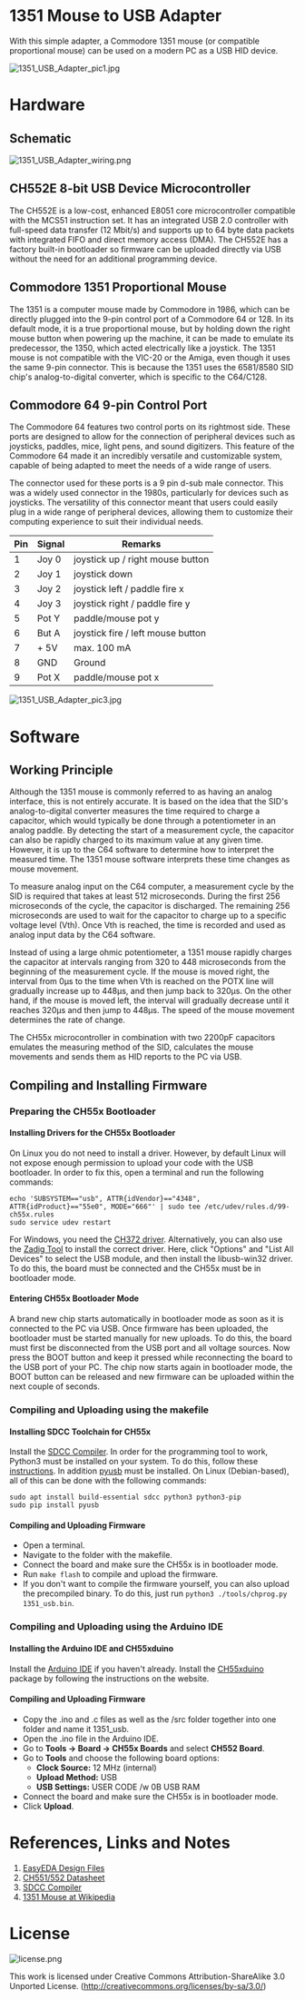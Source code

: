 # 1351 Mouse to USB Adapter
With this simple adapter, a Commodore 1351 mouse (or compatible proportional mouse) can be used on a modern PC as a USB HID device.

![1351_USB_Adapter_pic1.jpg](https://raw.githubusercontent.com/wagiminator/C64-Collection/master/C64_1351_Mouse_Adapter/documentation/1351_USB_Adapter_pic1.jpg)

# Hardware
## Schematic
![1351_USB_Adapter_wiring.png](https://raw.githubusercontent.com/wagiminator/C64-Collection/master/C64_1351_Mouse_Adapter/documentation/1351_USB_Adapter_wiring.png)

## CH552E 8-bit USB Device Microcontroller
The CH552E is a low-cost, enhanced E8051 core microcontroller compatible with the MCS51 instruction set. It has an integrated USB 2.0 controller with full-speed data transfer (12 Mbit/s) and supports up to 64 byte data packets with integrated FIFO and direct memory access (DMA). The CH552E has a factory built-in bootloader so firmware can be uploaded directly via USB without the need for an additional programming device.

## Commodore 1351 Proportional Mouse
The 1351 is a computer mouse made by Commodore in 1986, which can be directly plugged into the 9-pin control port of a Commodore 64 or 128. In its default mode, it is a true proportional mouse, but by holding down the right mouse button when powering up the machine, it can be made to emulate its predecessor, the 1350, which acted electrically like a joystick. The 1351 mouse is not compatible with the VIC-20 or the Amiga, even though it uses the same 9-pin connector. This is because the 1351 uses the 6581/8580 SID chip's analog-to-digital converter, which is specific to the C64/C128.

## Commodore 64 9-pin Control Port
The Commodore 64 features two control ports on its rightmost side. These ports are designed to allow for the connection of peripheral devices such as joysticks, paddles, mice, light pens, and sound digitizers. This feature of the Commodore 64 made it an incredibly versatile and customizable system, capable of being adapted to meet the needs of a wide range of users.

The connector used for these ports is a 9 pin d-sub male connector. This was a widely used connector in the 1980s, particularly for devices such as joysticks. The versatility of this connector meant that users could easily plug in a wide range of peripheral devices, allowing them to customize their computing experience to suit their individual needs.

Pin	| Signal | Remarks
--- | ------ | -------
1	  | Joy 0	 | joystick up / right mouse button
2	  | Joy 1	 | joystick down
3	  | Joy 2	 | joystick left / paddle fire x
4	  | Joy 3	 | joystick right / paddle fire y
5	  | Pot Y	 | paddle/mouse pot y
6	  | But A  | joystick fire / left mouse button
7	  | + 5V	 | max. 100 mA
8	  | GND    | Ground
9   | Pot X  | paddle/mouse pot x

![1351_USB_Adapter_pic3.jpg](https://raw.githubusercontent.com/wagiminator/C64-Collection/master/C64_1351_Mouse_Adapter/documentation/1351_USB_Adapter_pic3.jpg)

# Software
## Working Principle
Although the 1351 mouse is commonly referred to as having an analog interface, this is not entirely accurate. It is based on the idea that the SID's analog-to-digital converter measures the time required to charge a capacitor, which would typically be done through a potentiometer in an analog paddle. By detecting the start of a measurement cycle, the capacitor can also be rapidly charged to its maximum value at any given time. However, it is up to the C64 software to determine how to interpret the measured time. The 1351 mouse software interprets these time changes as mouse movement.

To measure analog input on the C64 computer, a measurement cycle by the SID is required that takes at least 512 microseconds. During the first 256 microseconds of the cycle, the capacitor is discharged. The remaining 256 microseconds are used to wait for the capacitor to charge up to a specific voltage level (Vth). Once Vth is reached, the time is recorded and used as analog input data by the C64 software.

Instead of using a large ohmic potentiometer, a 1351 mouse rapidly charges the capacitor at intervals ranging from 320 to 448 microseconds from the beginning of the measurement cycle. If the mouse is moved right, the interval from 0μs to the time when Vth is reached on the POTX line will gradually increase up to 448μs, and then jump back to 320μs. On the other hand, if the mouse is moved left, the interval will gradually decrease until it reaches 320μs and then jump to 448μs. The speed of the mouse movement determines the rate of change.

The CH55x microcontroller in combination with two 2200pF capacitors emulates the measuring method of the SID, calculates the mouse movements and sends them as HID reports to the PC via USB.

## Compiling and Installing Firmware
### Preparing the CH55x Bootloader
#### Installing Drivers for the CH55x Bootloader
On Linux you do not need to install a driver. However, by default Linux will not expose enough permission to upload your code with the USB bootloader. In order to fix this, open a terminal and run the following commands:

```
echo 'SUBSYSTEM=="usb", ATTR{idVendor}=="4348", ATTR{idProduct}=="55e0", MODE="666"' | sudo tee /etc/udev/rules.d/99-ch55x.rules
sudo service udev restart
```

For Windows, you need the [CH372 driver](http://www.wch-ic.com/downloads/CH372DRV_EXE.html). Alternatively, you can also use the [Zadig Tool](https://zadig.akeo.ie/) to install the correct driver. Here, click "Options" and "List All Devices" to select the USB module, and then install the libusb-win32 driver. To do this, the board must be connected and the CH55x must be in bootloader mode.

#### Entering CH55x Bootloader Mode
A brand new chip starts automatically in bootloader mode as soon as it is connected to the PC via USB. Once firmware has been uploaded, the bootloader must be started manually for new uploads. To do this, the board must first be disconnected from the USB port and all voltage sources. Now press the BOOT button and keep it pressed while reconnecting the board to the USB port of your PC. The chip now starts again in bootloader mode, the BOOT button can be released and new firmware can be uploaded within the next couple of seconds.

### Compiling and Uploading using the makefile
#### Installing SDCC Toolchain for CH55x
Install the [SDCC Compiler](https://sdcc.sourceforge.net/). In order for the programming tool to work, Python3 must be installed on your system. To do this, follow these [instructions](https://www.pythontutorial.net/getting-started/install-python/). In addition [pyusb](https://github.com/pyusb/pyusb) must be installed. On Linux (Debian-based), all of this can be done with the following commands:

```
sudo apt install build-essential sdcc python3 python3-pip
sudo pip install pyusb
```

#### Compiling and Uploading Firmware
- Open a terminal.
- Navigate to the folder with the makefile. 
- Connect the board and make sure the CH55x is in bootloader mode. 
- Run ```make flash``` to compile and upload the firmware. 
- If you don't want to compile the firmware yourself, you can also upload the precompiled binary. To do this, just run ```python3 ./tools/chprog.py 1351_usb.bin```.

### Compiling and Uploading using the Arduino IDE
#### Installing the Arduino IDE and CH55xduino
Install the [Arduino IDE](https://www.arduino.cc/en/software) if you haven't already. Install the [CH55xduino](https://github.com/DeqingSun/ch55xduino) package by following the instructions on the website.

#### Compiling and Uploading Firmware
- Copy the .ino and .c files as well as the /src folder together into one folder and name it 1351_usb. 
- Open the .ino file in the Arduino IDE.
- Go to **Tools -> Board -> CH55x Boards** and select **CH552 Board**.
- Go to **Tools** and choose the following board options:
  - **Clock Source:**   12 MHz (internal)
  - **Upload Method:**  USB
  - **USB Settings:**   USER CODE /w 0B USB RAM
- Connect the board and make sure the CH55x is in bootloader mode. 
- Click **Upload**.

# References, Links and Notes
1. [EasyEDA Design Files](https://oshwlab.com/wagiminator)
2. [CH551/552 Datasheet](http://www.wch-ic.com/downloads/CH552DS1_PDF.html)
3. [SDCC Compiler](https://sdcc.sourceforge.net/)
4. [1351 Mouse at Wikipedia](https://en.wikipedia.org/wiki/Commodore_1351)

# License
![license.png](https://i.creativecommons.org/l/by-sa/3.0/88x31.png)

This work is licensed under Creative Commons Attribution-ShareAlike 3.0 Unported License. 
(http://creativecommons.org/licenses/by-sa/3.0/)
